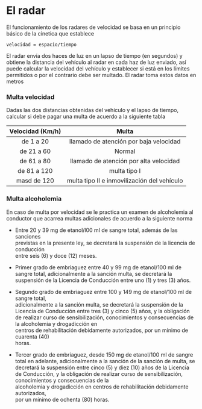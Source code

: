 # El radar
El funcionamiento de los radares de velocidad se basa en un principio básico de la cinetica que establece

`velocidad = espacio/tiempo`

El radar envía dos haces de luz en un lapso de tiempo (en segundos) y obtiene la distancia del vehículo al radar en cada haz de luz enviado, así puede calcular la velocidad del vehículo y establecer si está en los límites permitidos o por el contrario debe ser multado. El radar toma estos datos en metros 

### Multa velocidad 
Dadas las dos distancias obtenidas del vehículo y el lapso de tiempo, calcular si debe pagar una multa de acuerdo a la siguiente tabla  
  
| Velocidad (Km/h) |Multa | 
| :---: | :---: | 
| de 1 a 20 | llamado de atención por baja velocidad |
| de 21 a 60 | Normal |
| de 61 a 80 | llamado de atención por alta velocidad |
| de 81 a 120 |multa tipo I |
| masd de 120 | multa tipo II e inmovilización del vehículo |


### Multa alcoholemia 

En caso de multa por velocidad se le practica un examen de alcoholemia al conductor que acarrea multas adicionales de acuerdo a la siguiente norma


*   Entre	 20	 y	 39	 mg	 de	 etanol/l00	 ml	 de	sangre	 total,	 además	 de	 las	 sanciones	
previstas	en	la	presente	ley,	se	decretará	la	suspensión	de	la	licencia	de	conducción	
entre	seis	(6)	y	doce	(12)	meses.


*  Primer	 grado	 de	 embriaguez	 entre	 40	 y	 99	 mg	 de	 etanol/100	 ml	 de	 sangre	 total,	
adicionalmente	 a	 la	 sanción	 multa,	 se	 decretará	 la	 suspensión	 de	 la	 Licencia	 de	
Conducción	entre	uno	(1)	y	tres	(3)	años.


*  Segundo	grado	de	embriaguez	entre	100	y	149	mg	de	etanol/100	ml	de	sangre	total,	
adicionalmente	 a	 la	 sanción	 multa,	 se	 decretará	 la	 suspensión	 de	 la	 Licencia	 de	
Conducción	 entre	 tres	 (3)	 y	 cinco	 (5)	 años,	 y	 la	 obligación	 de	 realizar	 curso	 de	
sensibilización,	conocimientos	y	consecuencias	de	la	alcoholemia	y	drogadicción	en	
centros	de	rehabilitación	debidamente	autorizados,	por	un	mínimo	de	cuarenta	(40)	
horas.


* Tercer	 grado	 de	 embriaguez,	 desde	 150	 mg	 de	 etanol/100	 ml	 de	 sangre	 total	 en	
adelante,	 adicionalmente	 a	 la	 sanción	 de	 la	 sanción	 de	 multa,	 se	 decretará	 la	
suspensión	 entre	 cinco	 (5)	 y	 diez	 (10)	 años	 de	 la	 Licencia	 de	 Conducción,	 y	 la	
obligación	de	realizar	curso	de	sensibilización,	conocimientos	y	consecuencias	de	la	
alcoholemia	 y	drogadicción	en	 centros	de	 rehabilitación	debidamente	autorizados,	
por	un	mínimo	de	ochenta	(80)	horas.